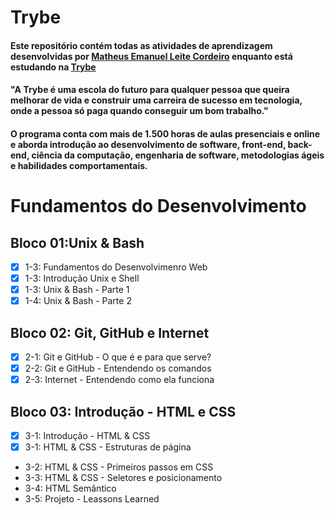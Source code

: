 # Trybe

#### Este repositório contém todas as atividades de aprendizagem desenvolvidas por [Matheus Emanuel Leite Cordeiro](https://www.linkedin.com/in/matheus-emanuel-1a77b1221/) enquanto está estudando na [Trybe](https://www.betrybe.com/) 

#### "A Trybe é uma escola do futuro para qualquer pessoa que queira melhorar de vida e construir uma carreira de sucesso em tecnologia, onde a pessoa só paga quando conseguir um bom trabalho."

#### O programa conta com mais de 1.500 horas de aulas presenciais e online e aborda introdução ao desenvolvimento de software, front-end, back-end, ciência da computação, engenharia de software, metodologias ágeis e habilidades comportamentais.

# Fundamentos do Desenvolvimento 
## Bloco 01:Unix & Bash
- [X] 1-3: Fundamentos do Desenvolvimenro Web
- [X] 1-3: Introdução Unix e Shell
- [X] 1-3: Unix & Bash - Parte 1
- [X] 1-4: Unix & Bash - Parte 2
## Bloco 02: Git, GitHub e Internet 
- [X] 2-1: Git e GitHub - O que é e para que serve?
- [X] 2-2: Git e GitHub - Entendendo os comandos
- [X] 2-3: Internet - Entendendo como ela funciona
## Bloco 03: Introdução - HTML e CSS 
- [X] 3-1: Introdução - HTML & CSS 
- [X] 3-1: HTML & CSS - Estruturas de página
- 3-2: HTML & CSS - Primeiros passos em CSS
- 3-3: HTML & CSS - Seletores e posicionamento
- 3-4: HTML Semântico
- 3-5: Projeto - Leassons Learned












